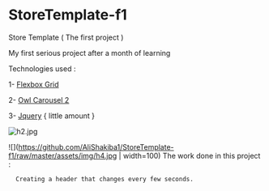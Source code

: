# StoreTemplate-f1
Store Template ( The first project )

My first serious project after a month of learning

Technologies used : 

1- [Flexbox Grid ](http://flexboxgrid.com/)

2- [Owl Carousel 2](https://owlcarousel2.github.io/OwlCarousel2/)

3- [Jquery](https://jquery.com/) { little amount }

<img src="/AliShakiba1/StoreTemplate-f1/blob/master/assets/img/h2.jpg?raw=true" alt="h2.jpg">

![](https://github.com/AliShakiba1/StoreTemplate-f1/raw/master/assets/img/h4.jpg
 | width=100)
The work done in this project : 

      Creating a header that changes every few seconds.
      
     
